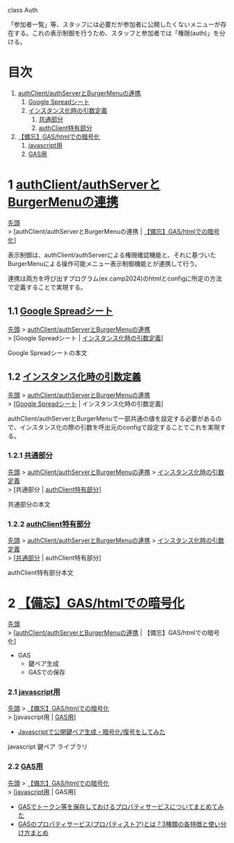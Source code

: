 <!-- modifyMD original document 
<style>
/* -- library/CSS/1.3.0/core.css ------ */
html, body{
  width: 100%;
  margin: 0;
  /*font-size: 4vw;*/
  text-size-adjust: none; /* https://gotohayato.com/content/531/ */
}
</style>
<p class="title">class Auth</p>

「参加者一覧」等、スタッフには必要だが参加者に公開したくないメニューが存在する。これの表示制御を行うため、スタッフと参加者では「権限(auth)」を分ける。

# authClient/authServerとBurgerMenuの連携

表示制御は、authClient/authServerによる権限確認機能と、それに基づいたBurgerMenuによる操作可能メニュー表示制御機能とが連携して行う。

連携は両方を呼び出すプログラム(ex.camp2024)のhtmlとconfigに所定の方法で定義することで実現する。

## Google Spreadシート

Google Spreadシートの本文

## インスタンス化時の引数定義

authClient/authServerとBurgerMenuで一部共通の値を設定する必要があるので、インスタンス化の際の引数を呼出元のconfigで設定することでこれを実現する。

### 共通部分

共通部分の本文

### authClient特有部分

authClient特有部分本文

# 【備忘】GAS/htmlでの暗号化

- GAS
  - 鍵ペア生成
  - GASでの保存

### javascript用

- [Javascriptで公開鍵ペア生成・暗号化/復号をしてみた](https://qiita.com/poruruba/items/272bdc8f539728d5b076)

javascript 鍵ペア ライブラリ

### GAS用

- [GASでトークン等を保存しておけるプロパティサービスについてまとめてみた](https://qiita.com/zumi0/items/85ca400d57f60728a7c7)
- [GASのプロパティサービス(プロパティストア)とは？3種類の各特徴と使い分け方まとめ](https://auto-worker.com/blog/?p=7829)
-->
<a name="ac0000"></a>
<style>
/* -- library/CSS/1.3.0/core.css ------ */
html, body{
  width: 100%;
  margin: 0;
  /*font-size: 4vw;*/
  text-size-adjust: none; /* https://gotohayato.com/content/531/ */
}
</style>
<p class="title">class Auth</p>

「参加者一覧」等、スタッフには必要だが参加者に公開したくないメニューが存在する。これの表示制御を行うため、スタッフと参加者では「権限(auth)」を分ける。


# 目次

1. <a href="#ac0001">authClient/authServerとBurgerMenuの連携</a>
   1. <a href="#ac0002">Google Spreadシート</a>
   1. <a href="#ac0003">インスタンス化時の引数定義</a>
      1. <a href="#ac0004">共通部分</a>
      1. <a href="#ac0005">authClient特有部分</a>
1. <a href="#ac0006">【備忘】GAS/htmlでの暗号化</a>
      1. <a href="#ac0007">javascript用</a>
      1. <a href="#ac0008">GAS用</a>

# 1 <a href="#ac0000" name="ac0001">authClient/authServerとBurgerMenuの連携</a>

[先頭](#ac0000)
<br>&gt; [authClient/authServerとBurgerMenuの連携 | [【備忘】GAS/htmlでの暗号化](#ac0006)]


表示制御は、authClient/authServerによる権限確認機能と、それに基づいたBurgerMenuによる操作可能メニュー表示制御機能とが連携して行う。

連携は両方を呼び出すプログラム(ex.camp2024)のhtmlとconfigに所定の方法で定義することで実現する。

## 1.1 <a href="#ac0001" name="ac0002">Google Spreadシート</a>

[先頭](#ac0000) > [authClient/authServerとBurgerMenuの連携](#ac0001)
<br>&gt; [Google Spreadシート | [インスタンス化時の引数定義](#ac0003)]


Google Spreadシートの本文

## 1.2 <a href="#ac0001" name="ac0003">インスタンス化時の引数定義</a>

[先頭](#ac0000) > [authClient/authServerとBurgerMenuの連携](#ac0001)
<br>&gt; [[Google Spreadシート](#ac0002) | インスタンス化時の引数定義]


authClient/authServerとBurgerMenuで一部共通の値を設定する必要があるので、インスタンス化の際の引数を呼出元のconfigで設定することでこれを実現する。

### 1.2.1 <a href="#ac0003" name="ac0004">共通部分</a>

[先頭](#ac0000) > [authClient/authServerとBurgerMenuの連携](#ac0001) > [インスタンス化時の引数定義](#ac0003)
<br>&gt; [共通部分 | [authClient特有部分](#ac0005)]


共通部分の本文

### 1.2.2 <a href="#ac0003" name="ac0005">authClient特有部分</a>

[先頭](#ac0000) > [authClient/authServerとBurgerMenuの連携](#ac0001) > [インスタンス化時の引数定義](#ac0003)
<br>&gt; [[共通部分](#ac0004) | authClient特有部分]


authClient特有部分本文

# 2 <a href="#ac0000" name="ac0006">【備忘】GAS/htmlでの暗号化</a>

[先頭](#ac0000)
<br>&gt; [[authClient/authServerとBurgerMenuの連携](#ac0001) | 【備忘】GAS/htmlでの暗号化]


- GAS
  - 鍵ペア生成
  - GASでの保存

### 2.1 <a href="#ac0006" name="ac0007">javascript用</a>

[先頭](#ac0000) > [【備忘】GAS/htmlでの暗号化](#ac0006)
<br>&gt; [javascript用 | [GAS用](#ac0008)]


- [Javascriptで公開鍵ペア生成・暗号化/復号をしてみた](https://qiita.com/poruruba/items/272bdc8f539728d5b076)

javascript 鍵ペア ライブラリ

### 2.2 <a href="#ac0006" name="ac0008">GAS用</a>

[先頭](#ac0000) > [【備忘】GAS/htmlでの暗号化](#ac0006)
<br>&gt; [[javascript用](#ac0007) | GAS用]


- [GASでトークン等を保存しておけるプロパティサービスについてまとめてみた](https://qiita.com/zumi0/items/85ca400d57f60728a7c7)
- [GASのプロパティサービス(プロパティストア)とは？3種類の各特徴と使い分け方まとめ](https://auto-worker.com/blog/?p=7829)

